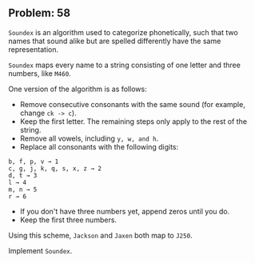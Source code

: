 Problem: 58
---
`Soundex` is an algorithm used to categorize phonetically,
such that two names that sound alike but are spelled differently
have the same representation.

`Soundex` maps every name to a string consisting of one letter
and three numbers, like `M460`.

One version of the algorithm is as follows:

- Remove consecutive consonants with the same sound
(for example, change `ck -> c`).
- Keep the first letter. The remaining steps only apply to the
rest of the string.
- Remove all vowels, including `y, w, and h`.
- Replace all consonants with the following digits:
```
b, f, p, v → 1
c, g, j, k, q, s, x, z → 2
d, t → 3
l → 4
m, n → 5
r → 6
```
- If you don't have three numbers yet, append zeros until you do.
- Keep the first three numbers.

Using this scheme, `Jackson` and `Jaxen` both map to `J250`.

Implement `Soundex`.